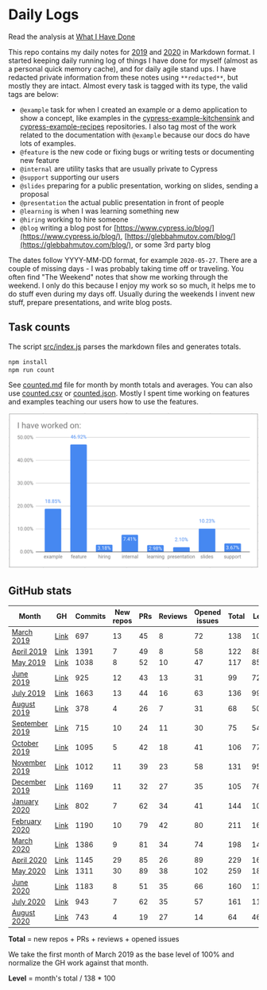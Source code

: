 # Daily Logs

Read the analysis at [What I Have Done](https://glebbahmutov.com/blog/what-i-have-done/)

This repo contains my daily notes for [2019](./2019) and [2020](./2020) in Markdown format. I started keeping daily running log of things I have done for myself (almost as a personal quick memory cache), and for daily agile stand ups. I have redacted private information from these notes using `**redacted**`, but mostly they are intact. Almost every task is tagged with its type, the valid tags are below:

- `@example` task for when I created an example or a demo application to show a concept, like examples in the [cypress-example-kitchensink](https://github.com/cypress-io/cypress-example-kitchensink) and [cypress-example-recipes](https://github.com/cypress-io/cypress-example-recipes) repositories. I also tag most of the work related to the documentation with `@example` because our docs do have lots of examples.
- `@feature` is the new code or fixing bugs or writing tests or documenting new feature
- `@internal` are utility tasks that are usually private to Cypress
- `@support` supporting our users
- `@slides` preparing for a public presentation, working on slides, sending a proposal
- `@presentation` the actual public presentation in front of people
- `@learning` is when I was learning something new
- `@hiring` working to hire someone
- `@blog` writing a blog post for [https://www.cypress.io/blog/](https://www.cypress.io/blog/), [https://glebbahmutov.com/blog/](https://glebbahmutov.com/blog/), or some 3rd party blog

The dates follow YYYY-MM-DD format, for example `2020-05-27`. There are a couple of missing days - I was probably taking time off or traveling. You often find "The Weekend" notes that show me working through the weekend. I only do this because I enjoy my work so so much, it helps me to do stuff even during my days off. Usually during the weekends I invent new stuff, prepare presentations, and write blog posts.

## Task counts

The script [src/index.js](src/index.js) parses the markdown files and generates totals.

```shell
npm install
npm run count
```

See [counted.md](counted.md) file for month by month totals and averages. You can also use [counted.csv](counted.csv) or [counted.json](counted.json). Mostly I spent time working on features and examples teaching our users how to use the features.

![Task breakdown percentages](images/categories.png)

## GitHub stats

<!-- prettier-ignore-start -->
Month | GH | Commits | New repos | PRs | Reviews | Opened issues | Total | Level
--- | --- | --- | --- | --- | --- | --- | --- | ---
[March 2019](./2019/03-March-2019.md) | [Link](https://github.com/bahmutov?tab=overview&from=2019-03-01&to=2019-03-31) | 697 | 13 | 45 | 8 | 72 | 138 | 100%
[April 2019](./2019/04-April-2019.md) | [Link](https://github.com/bahmutov?tab=overview&from=2019-04-01&to=2019-04-30) | 1391 | 7 | 49 | 8 | 58 | 122 | 88%
[May 2019](./2019/05-May-2019.md) | [Link](https://github.com/bahmutov?tab=overview&from=2019-05-01&to=2019-05-31) | 1038 | 8 | 52 | 10 | 47 | 117 | 85%
[June 2019](./2019/06-June-2019.md) | [Link](https://github.com/bahmutov?tab=overview&from=2019-06-01&to=2019-06-30) | 925 | 12 | 43 | 13 | 31 | 99 | 72%
[July 2019](./2019/07-July-2019.md) | [Link](https://github.com/bahmutov?tab=overview&from=2019-07-01&to=2019-07-31) | 1663 | 13 | 44 | 16 | 63 | 136 | 99%
[August 2019](./2019/08-August-2019.md) | [Link](https://github.com/bahmutov?tab=overview&from=2019-08-01&to=2019-08-31) | 378 | 4 | 26 | 7 | 31 | 68 | 50%
[September 2019](./2019/09-September-2019.md) | [Link](https://github.com/bahmutov?tab=overview&from=2019-09-01&to=2019-09-30) | 715 | 10 | 24 | 11 | 30 | 75 | 54%
[October 2019](./2019/10-October-2019.md) | [Link](https://github.com/bahmutov?tab=overview&from=2019-10-01&to=2019-10-31) | 1095 | 5 | 42 | 18 | 41 | 106 | 77%
[November 2019](./2019/11-November-2019.md) | [Link](https://github.com/bahmutov?tab=overview&from=2019-11-01&to=2019-11-30) | 1012 | 11 | 39 | 23 | 58 | 131 | 95%
[December 2019](./2019/12-December-2019.md) | [Link](https://github.com/bahmutov?tab=overview&from=2019-12-01&to=2019-12-31) | 1169 | 11 | 32 | 27 | 35 | 105 | 76%
[January 2020](./2020/01-January-2020.md) | [Link](https://github.com/bahmutov?tab=overview&from=2020-01-01&to=2020-01-31) | 802 | 7 | 62 | 34 | 41 | 144 | 104%
[February 2020](./2020/02-February-2020.md) | [Link](https://github.com/bahmutov?tab=overview&from=2020-02-01&to=2020-02-29) | 1190 | 10 | 79 | 42 | 80 | 211 | 160%
[March 2020](./2020/03-March-2020.md) | [Link](https://github.com/bahmutov?tab=overview&from=2020-03-01&to=2020-03-31) | 1386 | 9 | 81 | 34 | 74 | 198 | 143%
[April 2020](./2020/04-April-2020.md) | [Link](https://github.com/bahmutov?tab=overview&from=2020-04-01&to=2020-04-30) | 1145 | 29 | 85 | 26 | 89 | 229 | 166%
[May 2020](./2020/05-May-2020.md) | [Link](https://github.com/bahmutov?tab=overview&from=2020-05-01&to=2020-05-31) | 1311 | 30 | 89 | 38 | 102 | 259 | 188%
[June 2020](./2020/06-June-2020.md) | [Link](https://github.com/bahmutov?tab=overview&from=2020-06-01&to=2020-06-30) | 1183 | 8 | 51 | 35 | 66 | 160 | 116%
[July 2020](./2020/07-July-2020.md) | [Link](https://github.com/bahmutov?tab=overview&from=2020-07-01&to=2020-07-31) | 943 | 7 | 62 | 35 | 57 | 161 | 117%
[August 2020](./2020/08-August-2020.md) | [Link](https://github.com/bahmutov?tab=overview&from=2020-08-01&to=2020-08-31) | 743 | 4 | 19 | 27 | 14 | 64 | 46%
<!-- prettier-ignore-end -->

**Total** = new repos + PRs + reviews + opened issues

We take the first month of March 2019 as the base level of 100% and normalize the GH work against that month.

**Level** = month's total / 138 \* 100
